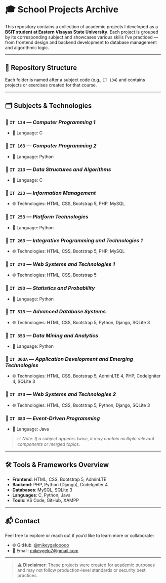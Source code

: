 # 🎓 School Projects Archive

This repository contains a collection of academic projects I developed as a **BSIT student at Eastern Visayas State University**. Each project is grouped by its corresponding subject and showcases various skills I’ve practiced — from frontend design and backend development to database management and algorithmic logic.

---

## 📁 Repository Structure

Each folder is named after a subject code (e.g., `IT 134`) and contains projects or exercises created for that course.

---

## 🗂️ Subjects & Technologies

### 📘 `IT 134` — *Computer Programming 1*
- 🔧 Language: C

### 📗 `IT 163` — *Computer Programming 2*
- 🔧 Language: Python

### 📘 `IT 213` — *Data Structures and Algorithms*
- 🔧 Language: C

### 📙 `IT 223` — *Information Management*
- 🌐 Technologies: HTML, CSS, Bootstrap 5, PHP, MySQL

### 📗 `IT 253` — *Platform Technologies*
- 🔧 Language: Python

### 📙 `IT 263` — *Integrative Programming and Technologies 1*
- 🌐 Technologies: HTML, CSS, Bootstrap 5, PHP, MySQL

### 📘 `IT 273` — *Web Systems and Technologies 1*
- 🌐 Technologies: HTML, CSS, Bootstrap 5

### 📗 `IT 293` — *Statistics and Probability*
- 🔧 Language: Python

### 📙 `IT 313` — *Advanced Database Systems*
- 🌐 Technologies: HTML, CSS, Bootstrap 5, Python, Django, SQLite 3

### 📗 `IT 353` — *Data Mining and Analytics*
- 🔧 Language: Python

### 📙 `IT 363A` — *Application Development and Emerging Technologies*
- 🌐 Technologies: HTML, CSS, Bootstrap 5, AdminLTE 4, PHP, CodeIgniter 4, SQLite 3

### 📘 `IT 373` — *Web Systems and Technologies 2*
- 🌐 Technologies: HTML, CSS, Bootstrap 5, Python, Django, SQLite 3

### 📗 `IT 383` — *Event-Driven Programming*
- 🔧 Language: Java

> ✅ *Note: If a subject appears twice, it may contain multiple relevant components or merged topics.*

---

## 🛠️ Tools & Frameworks Overview

- **Frontend**: HTML, CSS, Bootstrap 5, AdminLTE
- **Backend**: PHP, Python (Django), CodeIgniter 4
- **Databases**: MySQL, SQLite 3
- **Languages**: C, Python, Java
- **Tools**: VS Code, GitHub, XAMPP

---

## 📬 Contact

Feel free to explore or reach out if you’d like to learn more or collaborate:

- 🌐 GitHub: [@mikeygelooooo](https://github.com/mikeygelooooo)
- 📧 Email: mikeygelo7@gmail.com

---

> ⚠️ **Disclaimer**: These projects were created for academic purposes and may not follow production-level standards or security best practices.
